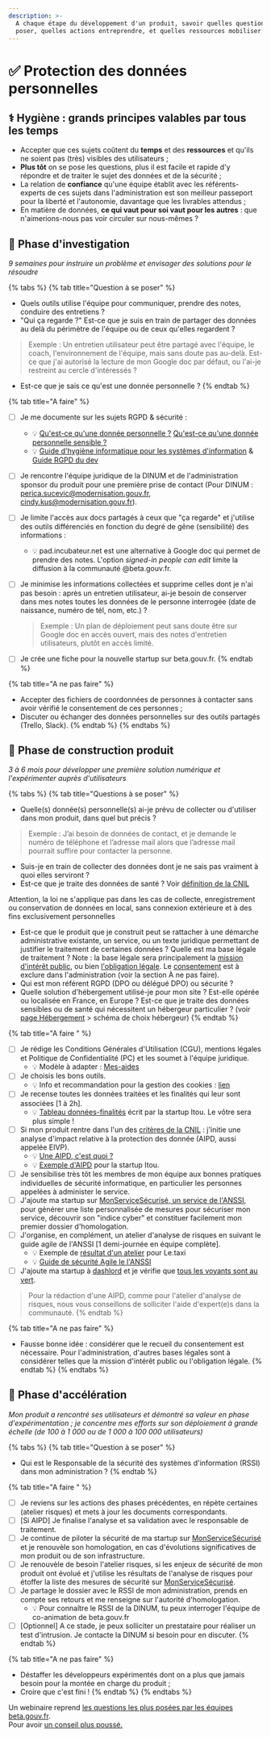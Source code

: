 ```yaml
---
description: >-
  A chaque étape du développement d'un produit, savoir quelles questions se
  poser, quelles actions entreprendre, et quelles ressources mobiliser.
---
```


# ✅ Protection des données personnelles

## ⚕ Hygiène : grands principes valables par tous les temps

* Accepter que ces sujets coûtent du **temps** et des **ressources** et qu'ils ne soient pas (très) visibles des utilisateurs ;
* **Plus tôt** on se pose les questions, plus il est facile et rapide d'y répondre et de traiter le sujet des données et de la sécurité ;
* La relation de **confiance** qu'une équipe établit avec les référents-experts de ces sujets dans l'administration est son meilleur passeport pour la liberté et l'autonomie, davantage que les livrables attendus ;
* En matière de données, **ce qui vaut pour soi vaut pour les autres** : que n'aimerions-nous pas voir circuler sur nous-mêmes ?

## 🔎 Phase d'investigation

_9 semaines pour instruire un problème et envisager des solutions pour le résoudre_

{% tabs %}
{% tab title="Question à se poser" %}
* Quels outils utilise l'équipe pour communiquer, prendre des notes, conduire des entretiens ?
* "Qui ça regarde ?" Est-ce que je suis en train de partager des données au delà du périmètre de l'équipe ou de ceux qu'elles regardent ?

> Exemple : Un entretien utilisateur peut être partagé avec l'équipe, le coach, l'environnement de l'équipe, mais sans doute pas au-delà. Est-ce que j'ai autorisé la lecture de mon Google doc par défaut, ou l'ai-je restreint au cercle d'intéressés ?

* Est-ce que je sais ce qu'est une donnée personnelle ?
{% endtab %}

{% tab title="A faire" %}
* [ ] Je me documente sur les sujets RGPD & sécurité :
  * 💡 [Qu'est-ce qu'une donnée personnelle ?](https://www.cnil.fr/fr/cnil-direct/question/une-donnee-caractere-personnel-cest-quoi) [Qu'est-ce qu'une donnée personnelle sensible ?](https://www.cnil.fr/fr/definition/donnee-sensible)
  * 💡 [Guide d'hygiène informatique pour les systèmes d'information](https://www.ssi.gouv.fr/guide/guide-dhygiene-informatique/) & [Guide RGPD du dev](https://www.cnil.fr/fr/guide-rgpd-du-developpeur)
* [ ] Je rencontre l'équipe juridique de la DINUM et de l'administration sponsor du produit pour une première prise de contact (Pour DINUM : perica.sucevic@modernisation.gouv.fr, cindy.kus@modernisation.gouv.fr).
* [ ] Je limite l'accès aux docs partagés à ceux que "ça regarde" et j'utilise des outils différenciés en fonction du degré de gêne (sensibilité) des informations :
  * 💡 pad.incubateur.net est une alternative à Google doc qui permet de prendre des notes. L'option _signed-in people can edit_ limite la diffusion à la communauté @beta.gouv.fr.
*   [ ] Je minimise les informations collectées et supprime celles dont je n'ai pas besoin : après un entretien utilisateur, ai-je besoin de conserver dans mes notes toutes les données de le personne interrogée (date de naissance, numéro de tél, nom, etc.) ?

    > Exemple : Un plan de déploiement peut sans doute être sur Google doc en accès ouvert, mais des notes d'entretien utilisateurs, plutôt en accès limité.
* [ ] Je crée une fiche pour la nouvelle startup sur beta.gouv.fr.
{% endtab %}

{% tab title="A ne pas faire" %}
* Accepter des fichiers de coordonnées de personnes à contacter sans avoir vérifié le consentement de ces personnes ;
* Discuter ou échanger des données personnelles sur des outils partagés (Trello, Slack).
{% endtab %}
{% endtabs %}

## 🧱 Phase de construction produit

_3 à 6 mois pour développer une première solution numérique et l'expérimenter auprès d'utilisateurs_

{% tabs %}
{% tab title="Questions à se poser" %}
* Quelle(s) donnée(s) personnelle(s) ai-je prévu de collecter ou d'utiliser dans mon produit, dans quel but précis ?

> Exemple : J’ai besoin de données de contact, et je demande le numéro de téléphone et l’adresse mail alors que l’adresse mail pourrait suffire pour contacter la personne.

* Suis-je en train de collecter des données dont je ne sais pas vraiment à quoi elles serviront ?
* Est-ce que je traite des données de santé ? Voir [définition de la CNIL](https://www.cnil.fr/fr/quest-ce-ce-quune-donnee-de-sante)

Attention, la loi ne s'applique pas dans les cas de collecte, enregistrement ou conservation de données en local, sans connexion extérieure et à des fins exclusivement personnelles

* Est-ce que le produit que je construit peut se rattacher à une démarche administrative existante, un service, ou un texte juridique permettant de justifier le traitement de certaines données ? Quelle est ma base légale de traitement ? Note : la base légale sera principalement la [mission d'intérêt public](https://www.cnil.fr/fr/les-bases-legales/mission-interet-public), ou bien [l'obligation légale](https://www.cnil.fr/fr/les-bases-legales/obligation-legale). Le [consentement](https://www.cnil.fr/fr/les-bases-legales/consentement) est à exclure dans l'administration (voir la section À ne pas faire).
* Qui est mon référent RGPD (DPO ou délégué DPO) ou sécurité ?
* Quelle solution d'hébergement utilisé-je pour mon site ? Est-elle opérée ou localisée en France, en Europe ? Est-ce que je traite des données sensibles ou de santé qui nécessitent un hébergeur particulier ? (voir [page Hébergement](../../gestion-au-quotidien/tech/infra.md) > schéma de choix hébergeur)
{% endtab %}

{% tab title="A faire " %}
* [ ] Je rédige les Conditions Générales d'Utilisation (CGU), mentions légales et Politique de Confidentialité (PC) et les soumet à l'équipe juridique.
  * 💡 Modèle à adapter : [Mes-aides](https://mes-aides.gouv.fr/cgu)
* [ ] Je choisis les bons outils.
  * 💡 Info et recommandation pour la gestion des cookies : [lien](https://beta.gouv.fr/suivi/)
* [ ] Je recense toutes les données traitées et les finalités qui leur sont associées \[1 à 2h].
  * 💡 [Tableau données-finalités](https://docs.google.com/document/d/1PQniGdnvLdjyEBbk1lFGzmG6rwnwD5bPCbvP_XBOe4I/edit?usp=sharing) écrit par la startup Itou. Le vôtre sera plus simple !
* [ ] Si mon produit rentre dans l'un des [critères de la CNIL](https://www.cnil.fr/sites/default/files/atoms/files/liste-traitements-aipd-non-requise.pdf) : j'initie une analyse d'impact relative à la protection des donnée (AIPD, aussi appelée EIVP).
  * 💡 [Une AIPD, c'est quoi ?](https://www.cnil.fr/sites/default/files/atoms/files/infographie_aipd.pdf)
  * 💡 [Exemple d'AIPD](https://docs.google.com/document/d/1j_1EESLdOHIa6bsYo3VSp-AJhPNPbQJKNRJnpJpRhKU/edit) pour la startup Itou.
* [ ] Je sensibilise très tôt les membres de mon équipe aux bonnes pratiques individuelles de sécurité informatique, en particulier les personnes appelées à administer le service.
* [ ] J'ajoute ma startup sur [MonServiceSécurisé, un service de l'ANSSI](https://www.monservicesecurise.ssi.gouv.fr), pour générer une liste personnalisée de mesures pour sécuriser mon service, découvrir son "indice cyber" et constituer facilement mon premier dossier d'homologation.
* [ ] J'organise, en complément, un atelier d'analyse de risques en suivant le guide agile de l'ANSSI \[1 demi-journée en équipe complète].
  * 💡 Exemple de [résultat d'un atelier](https://github.com/openmaraude/le.taxi/wiki/Analyse-des-risques) pour Le.taxi
  * 💡 [Guide de sécurité Agile le l'ANSSI](https://www.ssi.gouv.fr/uploads/2018/11/guide-securite-numerique-agile-anssi-pa-v1.pdf)
* [ ] J'ajoute ma startup à [dashlord](https://github.com/betagouv/dashlord/blob/main/dashlord.yml) et je vérifie que [tous les voyants sont au vert](https://dashlord.incubateur.net/#/).

> Pour la rédaction d'une AIPD, comme pour l'atelier d'analyse de risques, nous vous conseillons de solliciter l'aide d'expert(e)s dans la communauté.
{% endtab %}

{% tab title="A ne pas faire" %}
* Fausse bonne idée : considérer que le recueil du consentement est nécessaire. Pour l'administration, d'autres bases légales sont à considérer telles que la mission d'intérêt public ou l'obligation légale.
{% endtab %}
{% endtabs %}

## 🚀 Phase d'accélération

_Mon produit a rencontré ses utilisateurs et démontré sa valeur en phase d'expérimentation ; je concentre mes efforts sur son déploiement à grande échelle (de 100 à 1 000 ou de 1 000 à 100 000 utilisateurs)_

{% tabs %}
{% tab title="Question à se poser" %}
* Qui est le Responsable de la sécurité des systèmes d'information (RSSI) dans mon administration ?
{% endtab %}

{% tab title="A faire " %}
* [ ] Je reviens sur les actions des phases précédentes, en répète certaines (atelier risques) et mets à jour les documents correspondants.
* [ ] \[Si AIPD] Je finalise l'analyse et sa validation avec le responsable de traitement.
* [ ] Je continue de piloter la sécurité de ma startup sur [MonServiceSécurisé](https://www.monservicesecurise.ssi.gouv.fr) et je renouvèle son homologation, en cas d'évolutions significatives de mon produit ou de son infrastructure.
* [ ] Je renouvèle de besoin l'atelier risques, si les enjeux de sécurité de mon produit ont évolué et j'utilise les résultats de l'analyse de risques pour étoffer la liste des mesures de sécurité sur [MonServiceSécurisé](https://wwww.monservicesecurise.ssi.gouv.fr).
* [ ] Je partage le dossier avec le RSSI de mon administration, prends en compte ses retours et me renseigne sur l'autorité d'homologation.
  * 💡 Pour connaître le RSSI de la DINUM, tu peux interroger l'équipe de co-animation de beta.gouv.fr
* [ ] \[Optionnel] A ce stade, je peux solliciter un prestataire pour réaliser un test d'intrusion. Je contacte la DINUM si besoin pour en discuter.
{% endtab %}

{% tab title="A ne pas faire" %}
* Déstaffer les développeurs expérimentés dont on a plus que jamais besoin pour la montée en charge du produit ;
* Croire que c'est fini !
{% endtab %}
{% endtabs %}

Un webinaire reprend [les questions les plus posées par les équipes beta.gouv.fr](https://tube.numerique.gouv.fr/w/18C1ebBoBLkEi2QwCDe3ej). \
Pour avoir [un conseil plus poussé.](https://doc.incubateur.net/communaute/solliciter-et-contribuer-a-la-communaute/je-sollicite-de-laide-transverse/mise-en-conformite-rgpd-et-conseil-juridique)
